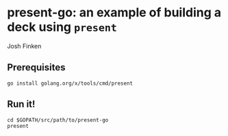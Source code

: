 # present-go: an example of building a deck using `present`

Josh Finken

## Prerequisites

    go install golang.org/x/tools/cmd/present

## Run it!

    cd $GOPATH/src/path/to/present-go
    present
